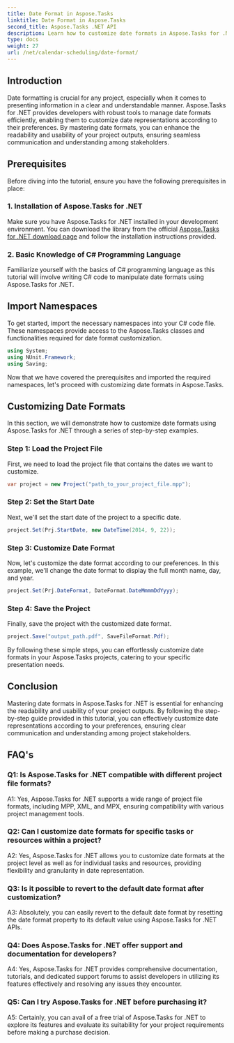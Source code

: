 ```yaml
---
title: Date Format in Aspose.Tasks
linktitle: Date Format in Aspose.Tasks
second_title: Aspose.Tasks .NET API
description: Learn how to customize date formats in Aspose.Tasks for .NET effortlessly with this comprehensive step-by-step tutorial.
type: docs
weight: 27
url: /net/calendar-scheduling/date-format/
---
```

## Introduction

Date formatting is crucial for any project, especially when it comes to presenting information in a clear and understandable manner. Aspose.Tasks for .NET provides developers with robust tools to manage date formats efficiently, enabling them to customize date representations according to their preferences. By mastering date formats, you can enhance the readability and usability of your project outputs, ensuring seamless communication and understanding among stakeholders.

## Prerequisites

Before diving into the tutorial, ensure you have the following prerequisites in place:

### 1. Installation of Aspose.Tasks for .NET

Make sure you have Aspose.Tasks for .NET installed in your development environment. You can download the library from the official [Aspose.Tasks for .NET download page](https://releases.aspose.com/tasks/net/) and follow the installation instructions provided.

### 2. Basic Knowledge of C# Programming Language

Familiarize yourself with the basics of C# programming language as this tutorial will involve writing C# code to manipulate date formats using Aspose.Tasks for .NET.

## Import Namespaces

To get started, import the necessary namespaces into your C# code file. These namespaces provide access to the Aspose.Tasks classes and functionalities required for date format customization.

```csharp
using System;
using NUnit.Framework;
using Saving;

```

Now that we have covered the prerequisites and imported the required namespaces, let's proceed with customizing date formats in Aspose.Tasks.

## Customizing Date Formats

In this section, we will demonstrate how to customize date formats using Aspose.Tasks for .NET through a series of step-by-step examples.

### Step 1: Load the Project File

First, we need to load the project file that contains the dates we want to customize.

```csharp
var project = new Project("path_to_your_project_file.mpp");
```

### Step 2: Set the Start Date

Next, we'll set the start date of the project to a specific date.

```csharp
project.Set(Prj.StartDate, new DateTime(2014, 9, 22));
```

### Step 3: Customize Date Format

Now, let's customize the date format according to our preferences. In this example, we'll change the date format to display the full month name, day, and year.

```csharp
project.Set(Prj.DateFormat, DateFormat.DateMmmmDdYyyy);
```

### Step 4: Save the Project

Finally, save the project with the customized date format.

```csharp
project.Save("output_path.pdf", SaveFileFormat.Pdf);
```

By following these simple steps, you can effortlessly customize date formats in your Aspose.Tasks projects, catering to your specific presentation needs.

## Conclusion

Mastering date formats in Aspose.Tasks for .NET is essential for enhancing the readability and usability of your project outputs. By following the step-by-step guide provided in this tutorial, you can effectively customize date representations according to your preferences, ensuring clear communication and understanding among project stakeholders.

## FAQ's

### Q1: Is Aspose.Tasks for .NET compatible with different project file formats?

A1: Yes, Aspose.Tasks for .NET supports a wide range of project file formats, including MPP, XML, and MPX, ensuring compatibility with various project management tools.

### Q2: Can I customize date formats for specific tasks or resources within a project?

A2: Yes, Aspose.Tasks for .NET allows you to customize date formats at the project level as well as for individual tasks and resources, providing flexibility and granularity in date representation.

### Q3: Is it possible to revert to the default date format after customization?

A3: Absolutely, you can easily revert to the default date format by resetting the date format property to its default value using Aspose.Tasks for .NET APIs.

### Q4: Does Aspose.Tasks for .NET offer support and documentation for developers?

A4: Yes, Aspose.Tasks for .NET provides comprehensive documentation, tutorials, and dedicated support forums to assist developers in utilizing its features effectively and resolving any issues they encounter.

### Q5: Can I try Aspose.Tasks for .NET before purchasing it?

A5: Certainly, you can avail of a free trial of Aspose.Tasks for .NET to explore its features and evaluate its suitability for your project requirements before making a purchase decision.
